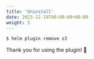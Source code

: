 ```yaml
---
title: 'Uninstall'
date: 2023-12-19T00:00:00+00:00
weight: 5
---
```


```bash
$ helm plugin remove s3
```

Thank you for using the plugin! 👋

<!--more-->

